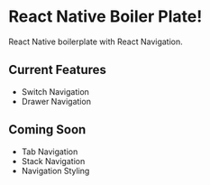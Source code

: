 # React Native Boiler Plate!

React Native boilerplate with React Navigation.

## Current Features

 - Switch Navigation
 - Drawer Navigation

## Coming Soon

 - Tab Navigation
 - Stack Navigation
 - Navigation Styling
